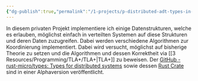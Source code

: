 ```yaml
---
{"dg-publish":true,"permalink":"/1-projects/p-distributed-adt-types-in-rust/distributed-adt-projektbeschreibung/","created":"2024-04-14T17:32:38.121+02:00","updated":"2024-04-15T08:30:03.557+02:00"}
---
```



In diesem privaten Projekt implementiere ich einige Datenstrukturen, welche es erlauben, möglichst einfach in verteilten Systemen auf diese Strukturen und deren Daten zuzugreifen. Dabei werden verschiedene Algorithmen zur Koordinierung implementiert. Dabei wird versucht, möglichst auf bisherige Theorie zu setzen und die Algorithmen und dessen Korrektheit via [[3 Resources/Programming/TLA+/TLA+\|TLA+]] zu beweisen.
Der [GitHub - rust-micro/types: Types for distributed systems](https://github.com/rust-micro/types) sowie dessen [Rust Crate](https://crates.io/crates/micro_types) sind in einer Alphaversion veröffentlicht.
